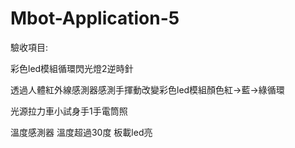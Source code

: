 # Mbot-Application-5
驗收項目:

彩色led模組循環閃光燈2逆時針

透過人體紅外線感測器感測手揮動改變彩色led模組顏色紅->藍->綠循環

光源拉力車小試身手1手電筒照

溫度感測器 溫度超過30度 板載led亮
